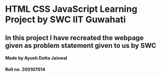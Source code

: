 # HTML CSS JavaScript Learning Project by SWC IIT Guwahati

## In this project I have recreated the webpage given as problem statement given to us by SWC

#### Made by Ayush Datta Jaiswal
#### Roll no. 200107014
 
